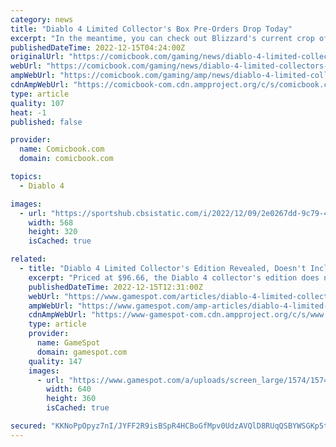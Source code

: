 ```yaml
---
category: news
title: "Diablo 4 Limited Collector's Box Pre-Orders Drop Today"
excerpt: "In the meantime, you can check out Blizzard's current crop of Diablo 4 merch right here. The lineup includes the Diablo IV Inarius Collector's Edition Pin, the Diablo: Tales From the Horadric Library ..."
publishedDateTime: 2022-12-15T04:24:00Z
originalUrl: "https://comicbook.com/gaming/news/diablo-4-limited-collectors-box-preorder/"
webUrl: "https://comicbook.com/gaming/news/diablo-4-limited-collectors-box-preorder/"
ampWebUrl: "https://comicbook.com/gaming/amp/news/diablo-4-limited-collectors-box-preorder/"
cdnAmpWebUrl: "https://comicbook-com.cdn.ampproject.org/c/s/comicbook.com/gaming/amp/news/diablo-4-limited-collectors-box-preorder/"
type: article
quality: 107
heat: -1
published: false

provider:
  name: Comicbook.com
  domain: comicbook.com

topics:
  - Diablo 4

images:
  - url: "https://sportshub.cbsistatic.com/i/2022/12/09/2e0267dd-9c79-42d2-9464-f55b4521cfa6/batman-suicide-squad.jpg?width=568&height=320"
    width: 568
    height: 320
    isCached: true

related:
  - title: "Diablo 4 Limited Collector's Edition Revealed, Doesn't Include The Game"
    excerpt: "Priced at $96.66, the Diablo 4 collector's edition does not include a copy of the game but does sport some killer mood lighting."
    publishedDateTime: 2022-12-15T12:31:00Z
    webUrl: "https://www.gamespot.com/articles/diablo-4-limited-collectors-edition-revealed-doesnt-include-the-game/1100-6510094/"
    ampWebUrl: "https://www.gamespot.com/amp-articles/diablo-4-limited-collectors-edition-revealed-doesnt-include-the-game/1100-6510094/"
    cdnAmpWebUrl: "https://www-gamespot-com.cdn.ampproject.org/c/s/www.gamespot.com/amp-articles/diablo-4-limited-collectors-edition-revealed-doesnt-include-the-game/1100-6510094/"
    type: article
    provider:
      name: GameSpot
      domain: gamespot.com
    quality: 147
    images:
      - url: "https://www.gamespot.com/a/uploads/screen_large/1574/15746725/4072834-preview_diablo4_v2_site.jpg"
        width: 640
        height: 360
        isCached: true

secured: "KKNoPpOpyz7nI/JYFF2R9isBSpR4HCBoGfMpv0UdzAVQlD8RUqQSBYWSGKp5tlJHS7ss4zblBYcQz4E44Ti4u7B7vVmaWvsWwxWMJnVbNiq/w3CbmGGo+bJiN9UEfCatiZtsW4cwVWW1Vu79EHpquojmmWsboKLvzkCAOFdtX8MVApsvgObWXx1SyD2C1SgBfu/97ItiiODSJWR1vtnfdRO/ARoRaBYa+6UXlnphQjE0EkCN31gvRBXZWKtkchqt/TOZSdDZkIDT5oq1Kpzpg+YnlVRKfYfH3HINe15NKfGKhMNF858xYZG0GyC/Vb7/99pEsFI/B1wYZiubgghqzytfohfdZPau+KXtsuORNEs=;7bG7afut51z085bGbdOFfA=="
---
```


